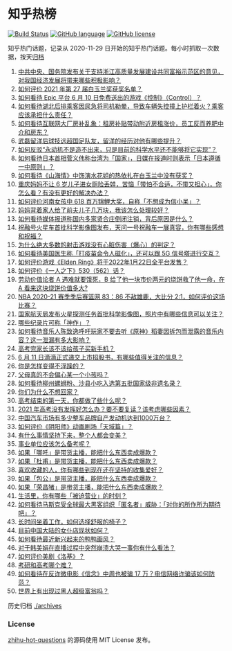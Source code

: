 # 知乎热榜
[![Build Status](https://github.com/ToWeLong/zhihu-hot-questions/workflows/CI/badge.svg)](https://github.com/ToWeLong/zhihu-hot-questions/actions)
[![GitHub language](https://img.shields.io/badge/language-golang-orange.svg)](https://golang.org/)
[![GitHub license](https://img.shields.io/github/license/ToWeLong/zhihu-hot-questions)](https://github.com/ToWeLong/zhihu-hot-questions/blob/main/LICENSE)

知乎热门话题，记录从 2020-11-29 日开始的知乎热门话题。每小时抓取一次数据，按天[归档](./archives)

<!-- BEGIN -->

1. [中共中央、国务院发布关于支持浙江高质量发展建设共同富裕示范区的意见，对我国经济发展将带来哪些积极影响？](https://www.zhihu.com/question/464319522)
1. [如何评价 2021 年第 27 届白玉兰奖获奖名单？](https://www.zhihu.com/question/464326311)
1. [如何看待 Epic 平台 6 月 10 日免费送出的游戏《控制》（Control）？](https://www.zhihu.com/question/464360791)
1. [如何看待湖北后排乘客因尿急将司机勒晕，导致车辆失控撞上护栏着火？乘客应该承担什么责任？](https://www.zhihu.com/question/463527409)
1. [如何看待互联网大厂房补乱象：租房补贴带动附近房租涨价，员工反而养肥中介和房东？](https://www.zhihu.com/question/464358170)
1. [武磊留洋后球技远超国足队友，留洋的经历对他有哪些提升？](https://www.zhihu.com/question/463808466)
1. [如何反驳“永动机不是造不出来，只是目前的科学水平还不能够将它实现”？](https://www.zhihu.com/question/459256609)
1. [如何看待日本首相菅义伟称台湾为「国家」，日媒在报道时则表示「日本遵循一中原则」？](https://www.zhihu.com/question/464290695)
1. [如何看待《山海情》中饰演水花姐的热依扎在白玉兰中没有获奖？](https://www.zhihu.com/question/464344108)
1. [重庆妈妈不让 6 岁儿子进女厕险丢娃，苦恼「带怕不合适，不带又担心」，你怎么看？有没有更好的解决办法？](https://www.zhihu.com/question/463835106)
1. [如何评价河南女孩中 618 百万锦鲤大奖，自称「不想成为信小呆」？](https://www.zhihu.com/question/464239351)
1. [妈妈背着家人给了前夫儿子几万块，我该怎么处理较好？](https://www.zhihu.com/question/463949860)
1. [如何看待媒体报道称国内多家贤合庄倒闭注销，背后原因是什么？](https://www.zhihu.com/question/464128187)
1. [祝融号火星车首批科学影像图发布，天问一号祝融车一展真容，你有哪些感想和祝福？](https://www.zhihu.com/question/464415137)
1. [为什么绝大多数的射击游戏没有心脏伤害（爆心）的判定？](https://www.zhihu.com/question/460567005)
1. [如何看待美国医生称「打疫苗会令人磁化」，还可以跟 5G 信号塔进行交互？](https://www.zhihu.com/question/464299413)
1. [如何评价游戏《Elden Ring》将于2022年1月22日全平台发售？](https://www.zhihu.com/question/464390332)
1. [如何评价《一人之下》530（562）话？](https://www.zhihu.com/question/464193183)
1. [劳动价值论者 A 遇难就要饿死，B 给了他一块市价两元的烧饼救了他一命，在 A 看来这块烧饼价值多大?](https://www.zhihu.com/question/463563215)
1. [NBA 2020-21 赛季季后赛篮网 83：86 不敌雄鹿，大比分 2:1，如何评价这场比赛？](https://www.zhihu.com/question/464401399)
1. [国家航天局发布火星探测任务首批科学影像图，照片中有哪些信息可以关注？](https://www.zhihu.com/question/464412564)
1. [哪些纪录片可称「神作」？](https://www.zhihu.com/question/22613022)
1. [如何看待音乐人陈致逸呼吁玩家不要去听《原神》稻妻因拆包而泄露的音乐内容？这一泄漏有多大影响？](https://www.zhihu.com/question/464281976)
1. [高考完家长该不该给孩子买新手机？](https://www.zhihu.com/question/462324846)
1. [6 月 11 日滴滴正式递交上市招股书，有哪些值得关注的信息？](https://www.zhihu.com/question/464397772)
1. [你是怎样变得不浮躁的？](https://www.zhihu.com/question/264122691)
1. [父母真的不会偏心某一个小孩吗？](https://www.zhihu.com/question/327609354)
1. [如何看待柳州螺蛳粉、沙县小吃入选第五批国家级非遗名录？](https://www.zhihu.com/question/464210259)
1. [你们为什么不想回家？](https://www.zhihu.com/question/38216038)
1. [高考结束的第一天，你都做了些什么呢？](https://www.zhihu.com/question/463783438)
1. [2021 年高考没有发挥好怎么办？要不要复读？该考虑哪些因素？](https://www.zhihu.com/question/463605201)
1. [中国汽车市场有多少整车品牌自产发动机达到1000万台？](https://www.zhihu.com/question/463411265)
1. [如何评价《阴阳师》动画剧场「天域篇」？](https://www.zhihu.com/question/463588518)
1. [有什么事情坚持下来，整个人都会变美？](https://www.zhihu.com/question/65684023)
1. [事业单位应该怎么备考呢？](https://www.zhihu.com/question/318250592)
1. [如果「哪吒」是带货主播，能把什么东西卖成爆款？](https://www.zhihu.com/question/464054164)
1. [如果「杜甫」是带货主播，能把什么东西卖成爆款？](https://www.zhihu.com/question/464065668)
1. [喜欢收藏的人，你有哪些到现在还在坚持的收集爱好？](https://www.zhihu.com/question/463153713)
1. [如果「包公」是带货主播，能把什么东西卖成爆款？](https://www.zhihu.com/question/464037726)
1. [如果「荣昌猪」是带货主播，能把什么东西卖成爆款？](https://www.zhihu.com/question/464055885)
1. [生活里，你有哪些「被迫营业」的时刻？](https://www.zhihu.com/question/453141675)
1. [如何看待马斯克受全球最大黑客组织「匿名者」威胁：「对你的所作所为期待吧」？](https://www.zhihu.com/question/463674631)
1. [长时间坐着工作，如何选择舒服的椅子？](https://www.zhihu.com/question/20436327)
1. [目前中国大陆的女仆店现状如何？](https://www.zhihu.com/question/60687879)
1. [如何看待最近新兴起来的鸭鸭画风？](https://www.zhihu.com/question/463510531)
1. [对于韩美娟在直播过程中突然崩溃大哭一事你有什么看法？](https://www.zhihu.com/question/463914779)
1. [如何评价美剧《洛基》？](https://www.zhihu.com/question/462557527)
1. [考研和高考哪个难？](https://www.zhihu.com/question/440451177)
1. [如何看待在反诈微电影《信念》中周也被骗 17 万？电信网络诈骗该如何防范？](https://www.zhihu.com/question/464219747)
1. [世界上有出现过黑人超级富翁吗？](https://www.zhihu.com/question/316418280)

<!-- END -->

历史归档 [./archives](./archives)


### License
[zhihu-hot-questions](https://github.com/towelong/zhihu-hot-questions) 的源码使用 MIT License 发布。